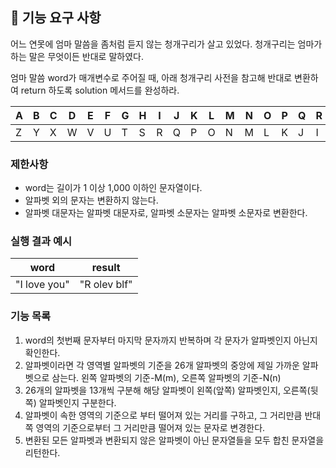 ## 🚀 기능 요구 사항

어느 연못에 엄마 말씀을 좀처럼 듣지 않는 청개구리가 살고 있었다. 청개구리는 엄마가 하는 말은 무엇이든 반대로 말하였다.

엄마 말씀 word가 매개변수로 주어질 때, 아래 청개구리 사전을 참고해 반대로 변환하여 return 하도록 solution 메서드를 완성하라.

| A | B | C | D | E | F | G | H | I | J | K | L | M | N | O | P | Q | R | S | T | U | V | W | X | Y | Z |
| --- | --- | --- | --- | --- | --- | --- | --- | --- | --- | --- | --- | --- | --- | --- | --- | --- | --- | --- | --- | --- | --- | --- | --- | --- | --- |
| Z | Y | X | W | V | U | T | S | R | Q | P | O | N | M | L | K | J | I | H | G | F | E | D | C | B | A |

### 제한사항

- word는 길이가 1 이상 1,000 이하인 문자열이다.
- 알파벳 외의 문자는 변환하지 않는다.
- 알파벳 대문자는 알파벳 대문자로, 알파벳 소문자는 알파벳 소문자로 변환한다.

### 실행 결과 예시

| word | result |
| --- | --- |
| "I love you" | "R olev blf" |

### 기능 목록
1. word의 첫번째 문자부터 마지막 문자까지 반복하며 각 문자가 알파벳인지 아닌지 확인한다.
2. 알파벳이라면 각 영역별 알파벳의 기준을 26개 알파벳의 중앙에 제일 가까운 알파벳으로 삼는다. 
   왼쪽 알파벳의 기준-M(m), 오른쪽 알파벳의 기준-N(n)
3. 26개의 알파벳을 13개씩 구분해 해당 알파벳이 왼쪽(앞쪽) 알파벳인지, 오른쪽(뒷쪽) 알파벳인지 구분한다.
4. 알파벳이 속한 영역의 기준으로 부터 떨어져 있는 거리를 구하고, 그 거리만큼 반대쪽 영역의 기준으로부터 그 거리만큼 떨어져 있는 문자로 변경한다.
5. 변환된 모든 알파벳과 변환되지 않은 알파벳이 아닌 문자열들을 모두 합친 문자열을 리턴한다.